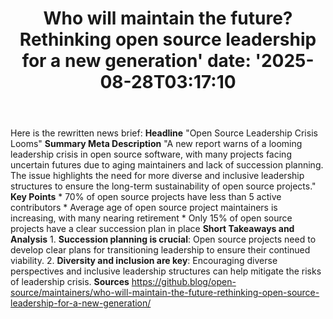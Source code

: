 ﻿---
title: "Who will maintain the future? Rethinking open source leadership for a new generation'
date: '2025-08-28T03:17:10"
category: "Markets"
summary: ""
slug: "who will maintain the future rethinking open source leadersh"
source_urls:
  - "https://github.blog/open-source/maintainers/who-will-maintain-the-future-rethinking-open-source-leadership-for-a-new-generation/"
seo:
  title: "Who will maintain the future? Rethinking open source leadership for a new generation | Hash n Hedge'
  description: '"
  keywords: ["news", "markets", "brief"]
---
Here is the rewritten news brief:  **Headline** "Open Source Leadership Crisis Looms"  **Summary Meta Description** "A new report warns of a looming leadership crisis in open source software, with many projects facing uncertain futures due to aging maintainers and lack of succession planning. The issue highlights the need for more diverse and inclusive leadership structures to ensure the long-term sustainability of open source projects."  **Key Points**  * 70% of open source projects have less than 5 active contributors * Average age of open source project maintainers is increasing, with many nearing retirement * Only 15% of open source projects have a clear succession plan in place  **Short Takeaways and Analysis**  1. **Succession planning is crucial**: Open source projects need to develop clear plans for transitioning leadership to ensure their continued viability. 2. **Diversity and inclusion are key**: Encouraging diverse perspectives and inclusive leadership structures can help mitigate the risks of leadership crisis.  **Sources** https://github.blog/open-source/maintainers/who-will-maintain-the-future-rethinking-open-source-leadership-for-a-new-generation/ 
